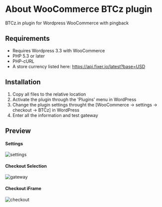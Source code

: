 # About WooCommerce BTCz plugin
BTCz.in plugin for Wordpress WooCommerce with pingback


## Requirements
* Requires Wordpress 3.3 with WooCommerce
* PHP 5.3 or later
* PHP-cURL
* A store currency listed here: https://api.fixer.io/latest?base=USD

## Installation
 1. Copy all files to the relative location
 2. Activate the plugin through the 'Plugins' menu in WordPress
 3. Change the plugin settings throught the [WooCommerce -> settings -> checkout -> BTCz] in WordPress
 4. Enter all the information and test gateway

## Preview
#### Settings
![settings](https://i.imgur.com/4KvmtU3.png)
#### Checkout Selection
![gateway](https://i.imgur.com/o0x2A0q.png)
#### Checkout iFrame
![checkout](https://i.imgur.com/WNYTZvr.png)
